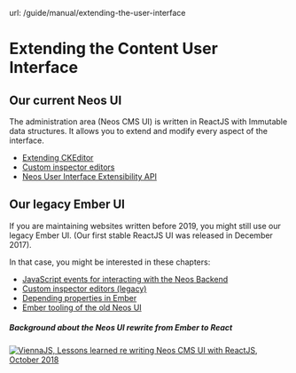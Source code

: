 url: /guide/manual/extending-the-user-interface
# Extending the Content User Interface

## Our current Neos UI

The administration area (Neos CMS UI) is written in ReactJS with Immutable data structures. It allows you to extend and modify every aspect of the interface.

*   [Extending CKEditor](/guide/manual/extending-the-user-interface/ckeditor-extensibility)
*   [Custom inspector editors](/guide/manual/extending-the-user-interface/custom-inspector-editors)
*   [Neos User Interface Extensibility API](/guide/manual/extending-the-user-interface/react-extensibility-api)

## Our legacy Ember UI

If you are maintaining websites written before 2019, you might still use our legacy Ember UI. (Our first stable ReactJS UI was released in December 2017).

In that case, you might be interested in these chapters:

*   [JavaScript events for interacting with the Neos Backend](/guide/manual/extending-the-user-interface/interacting-with-the-neos-backend) 
*   [Custom inspector editors (legacy)](https://neos.readthedocs.io/en/2.3/ExtendingNeos/CustomEditors.html)
*   [Depending properties in Ember](https://neos.readthedocs.io/en/4.0/CreatingASite/NodeTypes/DependingProperties.html)
*   [Ember tooling of the old Neos UI](https://neos.readthedocs.io/en/4.3/Contribute/Code/UI.html)

##### Background about the Neos UI rewrite from Ember to React

[![ViennaJS, Lessons learned re writing Neos CMS UI with ReactJS, October 2018](/_Resources/Persistent/7855f66f4892513f13b6f4fbd08ded92b2b859f2/Youtube-wmXuVVmy7lg-maxresdefault.jpg)](https://www.youtube.com/watch?v=wmXuVVmy7lg)